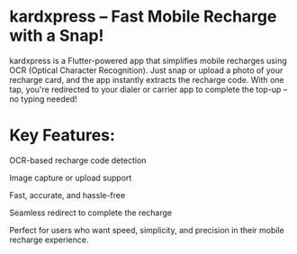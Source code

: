 # kardxpress – Fast Mobile Recharge with a Snap!
kardxpress is a Flutter-powered app that simplifies mobile recharges using OCR (Optical Character Recognition). Just snap or upload a photo of your recharge card, and the app instantly extracts the recharge code. With one tap, you're redirected to your dialer or carrier app to complete the top-up – no typing needed!

# Key Features:

OCR-based recharge code detection

Image capture or upload support

Fast, accurate, and hassle-free

Seamless redirect to complete the recharge

Perfect for users who want speed, simplicity, and precision in their mobile recharge experience.
